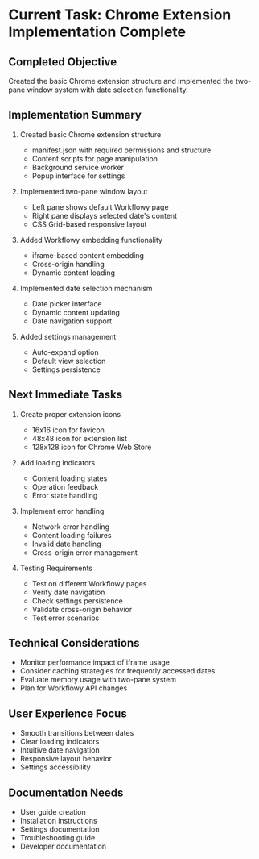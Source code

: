 # Current Task: Chrome Extension Implementation Complete

## Completed Objective
Created the basic Chrome extension structure and implemented the two-pane window system with date selection functionality.

## Implementation Summary
1. Created basic Chrome extension structure
   - manifest.json with required permissions and structure
   - Content scripts for page manipulation
   - Background service worker
   - Popup interface for settings

2. Implemented two-pane window layout
   - Left pane shows default Workflowy page
   - Right pane displays selected date's content
   - CSS Grid-based responsive layout

3. Added Workflowy embedding functionality
   - iframe-based content embedding
   - Cross-origin handling
   - Dynamic content loading

4. Implemented date selection mechanism
   - Date picker interface
   - Dynamic content updating
   - Date navigation support

5. Added settings management
   - Auto-expand option
   - Default view selection
   - Settings persistence

## Next Immediate Tasks
1. Create proper extension icons
   - 16x16 icon for favicon
   - 48x48 icon for extension list
   - 128x128 icon for Chrome Web Store

2. Add loading indicators
   - Content loading states
   - Operation feedback
   - Error state handling

3. Implement error handling
   - Network error handling
   - Content loading failures
   - Invalid date handling
   - Cross-origin error management

4. Testing Requirements
   - Test on different Workflowy pages
   - Verify date navigation
   - Check settings persistence
   - Validate cross-origin behavior
   - Test error scenarios

## Technical Considerations
- Monitor performance impact of iframe usage
- Consider caching strategies for frequently accessed dates
- Evaluate memory usage with two-pane system
- Plan for Workflowy API changes

## User Experience Focus
- Smooth transitions between dates
- Clear loading indicators
- Intuitive date navigation
- Responsive layout behavior
- Settings accessibility

## Documentation Needs
- User guide creation
- Installation instructions
- Settings documentation
- Troubleshooting guide
- Developer documentation
